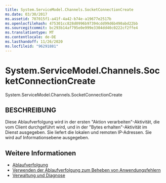 ```yaml
---
title: System.ServiceModel.Channels.SocketConnectionCreate
ms.date: 03/30/2017
ms.assetid: 707015f1-a41f-4a42-b74e-a19677e2517b
ms.openlocfilehash: 475301cc828d0996b97394cdd99d6b490abd22bb
ms.sourcegitcommit: bc293b14af795e0e999e3304dd40c0222cf2ffe4
ms.translationtype: MT
ms.contentlocale: de-DE
ms.lasthandoff: 11/26/2020
ms.locfileid: "96291881"
---
```

# <a name="systemservicemodelchannelssocketconnectioncreate"></a>System.ServiceModel.Channels.SocketConnectionCreate

System.ServiceModel.Channels.SocketConnectionCreate  
  
## <a name="description"></a>BESCHREIBUNG  

 Diese Ablaufverfolgung wird in der ersten "Aktion verarbeiten"-Aktivität, die vom Client durchgeführt wird, und in der "Bytes erhalten"-Aktivität im Dienst ausgegeben. Sie liefert die lokalen und remoten IP-Adressen. Sie wird auf Informationsebene ausgegeben.  
  
## <a name="see-also"></a>Weitere Informationen

- [Ablaufverfolgung](index.md)
- [Verwenden der Ablaufverfolgung zum Beheben von Anwendungsfehlern](using-tracing-to-troubleshoot-your-application.md)
- [Verwaltung und Diagnose](../index.md)
